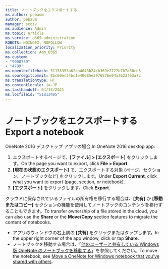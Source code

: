 ```yaml
---
title: ノートブックをエクスポートする
ms.author: pebaum
author: pebaum
manager: scotv
ms.audience: Admin
ms.topic: article
ms.service: o365-administration
ROBOTS: NOINDEX, NOFOLLOW
localization_priority: Priority
ms.collection: Adm_O365
ms.custom:
- "9000739"
- "4709"
ms.openlocfilehash: 51153353a62ea4643b24cb369e2727b707a80ce5
ms.sourcegitcommit: 8bc60ec34bc1e40685e3976576e04a2623f63a7c
ms.translationtype: HT
ms.contentlocale: ja-JP
ms.lasthandoff: 04/15/2021
ms.locfileid: "51813405"
---
```

# <a name="export-a-notebook"></a><span data-ttu-id="520b4-102">ノートブックをエクスポートする</span><span class="sxs-lookup"><span data-stu-id="520b4-102">Export a notebook</span></span>

<span data-ttu-id="520b4-103">OneNote 2016 デスクトップ アプリの場合:</span><span class="sxs-lookup"><span data-stu-id="520b4-103">In OneNote 2016 desktop app:</span></span>

1. <span data-ttu-id="520b4-104">エクスポートするページで、**[ファイル] > [エクスポート]** をクリックします。</span><span class="sxs-lookup"><span data-stu-id="520b4-104">On the page you want to export, click **File > Export**.</span></span>
2. <span data-ttu-id="520b4-105">**[現在の状態のエクスポート]** で、エクスポートする対象 (ページ、セクション、ノートブックなど) をクリックします。</span><span class="sxs-lookup"><span data-stu-id="520b4-105">Under **Export Current**, click what you want to export (page, section, or notebook).</span></span>
3. <span data-ttu-id="520b4-106">**[エクスポート]** をクリックします。</span><span class="sxs-lookup"><span data-stu-id="520b4-106">Click **Export**.</span></span>
 
<span data-ttu-id="520b4-107">クラウドに保存されているファイルの所有権を移行する場合は、**[共有]** か **[移動またはコピー]** セクションの機能を使用してノートブックのコンテンツを移行することもできます。</span><span class="sxs-lookup"><span data-stu-id="520b4-107">To transfer ownership of a file stored in the cloud, you can also use the **Share** or the **Move/Copy** section features to migrate the content of notebooks.</span></span>  

- <span data-ttu-id="520b4-108">アプリのウィンドウの右上隅の **[共有]** をクリックまたはタップします。</span><span class="sxs-lookup"><span data-stu-id="520b4-108">In the upper right corner of the app window, click or tap **Share**.</span></span>
- <span data-ttu-id="520b4-109">ノートブックを移動する場合は、「[他のユーザーと共有している Windows 版 OneNote のノートブックを移動する](https://support.office.com/article/move-a-onenote-for-windows-notebook-that-you-ve-shared-with-others-56c7659e-1850-49a6-8874-e2db6b440cd4?ui=en-US&rs=en-US&ad=US)」を参照してください。</span><span class="sxs-lookup"><span data-stu-id="520b4-109">To move the notebook, see [Move a OneNote for Windows notebook that you've shared with others](https://support.office.com/article/move-a-onenote-for-windows-notebook-that-you-ve-shared-with-others-56c7659e-1850-49a6-8874-e2db6b440cd4?ui=en-US&rs=en-US&ad=US).</span></span>

